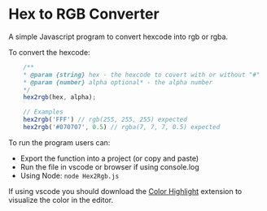 Hex to RGB Converter
======
A simple Javascript program to convert hexcode into rgb or rgba.

To convert the hexcode:
```javascript
	/**
 	* @param {string} hex - the hexcode to covert with or without "#"
 	* @param {number} alpha optional* - the alpha number
	*/
	hex2rgb(hex, alpha);

	// Examples
	hex2rgb('FFF') // rgb(255, 255, 255) expected 
	hex2rgb('#070707', 0.5) // rgba(7, 7, 7, 0.5) expected
```

To run the program users can:
* Export the function into a project (or copy and paste)
* Run the file in vscode or browser if using console.log
* Using Node: `node Hex2Rgb.js`

If using vscode you should download the [Color Highlight][extension] extension to visualize the color in the editor.

[extension]: https://marketplace.visualstudio.com/items?itemName=naumovs.color-highlight